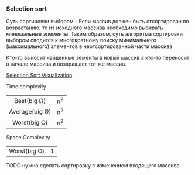 
### Selection sort

Суть сортировки выбором - Если массив должен быть отсортирован по возрастанию, 
то из исходного массива необходимо выбирать минимальные элементы.
Таким образом, суть алгоритма сортировки выбором сводится к многократному 
поиску минимального (максимального) элементов в неотсортированной части массива

Кто-то выносит найденные эементы в новый массив а кто-то переносит в начало массива
и возвращает тот же массив.

[Selection Sort Visualization](https://www.cs.usfca.edu/~galles/visualization/ComparisonSort.html)

Time complexity

|                       |             |
|:---:                  |:---:        |
|Best(big &Omega;)      |n<sup>2</sup>|
|Average(big &Theta;)   |n<sup>2</sup>|
|Worst(big O)           |n<sup>2</sup>|

Space Complexity

|                       |             |
|:---:                  |:---:        |
|Worst(big O)           |1            |


TODO нужно сделать сортировку с изменением входящего массива


